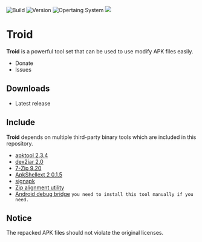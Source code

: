 ![Build](https://img.shields.io/badge/Build-Passing-brightgreen?style=flat-square&logo=none) ![Version](https://img.shields.io/badge/Version-1.0.2-blue?style=flat-square&logo=none) ![Opertaing System](https://img.shields.io/badge/OS-Windows-blueviolet?style=flat-square&logo=none) ![](https://img.shields.io/badge/License-GPL_3.0-orange?style=flat-square&logo=none)

# Troid

**Troid** is a powerful tool set that can be used to use modify APK files easily.

- Donate
- Issues


## Downloads

- Latest  release


## Include

**Troid** depends on multiple third-party binary tools which are included in this repository.

- [apktool 2.3.4](https://ibotpeaches.github.io/Apktool/)
- [dex2jar 2.0](https://github.com/pxb1988/dex2jar)
- [7-Zip 9.20](https://www.7-zip.org/)
- [ApkShellext 2 0.1.5](https://github.com/kkguo/apkshellext)
- [signapk](https://github.com/techexpertize/SignApk)
- [Zip alignment utility](https://android.googlesource.com)
- [Android debug bridge](https://android.googlesource.com) `you need to install this tool manually if you need.`

## Notice

The repacked APK files should not violate the original licenses.